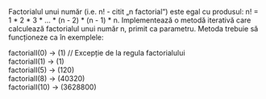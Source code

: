  Factorialul unui număr (i.e. n! - citit „n factorial“) este egal cu produsul: n! = 1 * 2 * 3 * … * (n - 2) * (n - 1) * n. Implementează o metodă iterativă care calculează factorialul unui număr n, primit ca parametru. Metoda trebuie să funcționeze ca în exemplele:

factorialI(0) -> (1) // Excepție de la regula factorialului\
factorialI(1) -> (1)\
factorialI(5) -> (120)\
factorialI(8) -> (40320)\
factorialI(10) -> (3628800)
